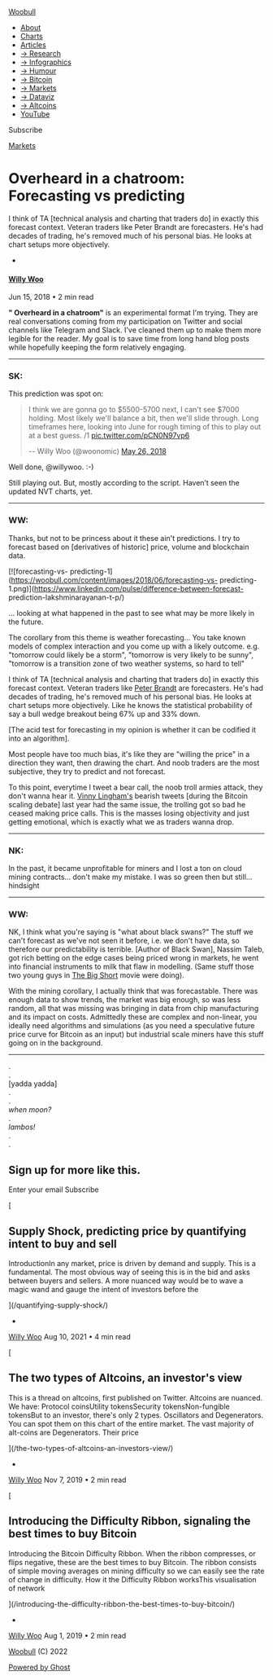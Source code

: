 [ Woobull ](https://woobull.com)

  * [About](https://woobull.com/about/)
  * [Charts](http://charts.woobull.com/)
  * [Articles](https://woobull.com/)
  * [→ Research](https://woobull.com/tag/research/)
  * [→ Infographics](https://woobull.com/tag/infographic/)
  * [→ Humour](https://woobull.com/tag/humour/)
  * [→ Bitcoin](https://woobull.com/tag/bitcoin/)
  * [→ Markets](https://woobull.com/tag/markets/)
  * [→ Dataviz](https://woobull.com/tag/data-visualisation/)
  * [→ Altcoins](https://woobull.com/tag/altcoins/)
  * [YouTube](https://www.youtube.com/channel/UCNSawUAJPtGqnhpucPqdDrw)

[ ](https://twitter.com/woonomic "Twitter")

Subscribe

[Markets](https://woobull.com/tag/markets/)

# Overheard in a chatroom: Forecasting vs predicting

I think of TA [technical analysis and charting that traders do] in exactly
this forecast context. Veteran traders like Peter Brandt are forecasters. He's
had decades of trading, he's removed much of his personal bias. He looks at
chart setups more objectively.

  * [ ](/author/willywoo/)

#### [Willy Woo](/author/willywoo/)

Jun 15, 2018 • 2 min read

**" Overheard in a chatroom"** is an experimental format I'm trying. They are
real conversations coming from my participation on Twitter and social channels
like Telegram and Slack. I've cleaned them up to make them more legible for
the reader. My goal is to save time from long hand blog posts while hopefully
keeping the form relatively engaging.

* * *

### SK:

This prediction was spot on:

> I think we are gonna go to $5500-5700 next, I can't see $7000 holding. Most
> likely we'll balance a bit, then we'll slide through. Long timeframes here,
> looking into June for rough timing of this to play out at a best guess. /1
> [pic.twitter.com/pCN0N97vp6](https://t.co/pCN0N97vp6)
>
> -- Willy Woo (@woonomic) [May 26,
> 2018](https://twitter.com/woonomic/status/1000223528803762176?ref_src=twsrc%5Etfw)

Well done, @willywoo. :-)

Still playing out. But, mostly according to the script. Haven’t seen the
updated NVT charts, yet.

* * *

### WW:

Thanks, but not to be princess about it these ain't predictions. I try to
forecast based on [derivatives of historic] price, volume and blockchain data.

[![forecasting-vs-
predicting-1](https://woobull.com/content/images/2018/06/forecasting-vs-
predicting-1.png)](https://www.linkedin.com/pulse/difference-between-forecast-
prediction-lakshminarayanan-t-p/)

... looking at what happened in the past to see what may be more likely in the
future.

The corollary from this theme is weather forecasting... You take known models
of complex interaction and you come up with a likely outcome. e.g. "tomorrow
could likely be a storm", "tomorrow is very likely to be sunny", "tomorrow is
a transition zone of two weather systems, so hard to tell"

I think of TA [technical analysis and charting that traders do] in exactly
this forecast context. Veteran traders like [Peter
Brandt](https://twitter.com/PeterLBrandt) are forecasters. He's had decades of
trading, he's removed much of his personal bias. He looks at chart setups more
objectively. Like he knows the statistical probability of say a bull wedge
breakout being 67% up and 33% down.

[The acid test for forecasting in my opinion is whether it can be codified it
into an algorithm].

Most people have too much bias, it's like they are "willing the price" in a
direction they want, then drawing the chart. And noob traders are the most
subjective, they try to predict and not forecast.

To this point, everytime I tweet a bear call, the noob troll armies attack,
they don't wanna hear it. [Vinny Lingham's](https://twitter.com/VinnyLingham)
bearish tweets [during the Bitcoin scaling debate] last year had the same
issue, the trolling got so bad he ceased making price calls. This is the
masses losing objectivity and just getting emotional, which is exactly what we
as traders wanna drop.

* * *

### NK:

In the past, it became unprofitable for miners and I lost a ton on cloud
mining contracts... don't make my mistake. I was so green then but still...
hindsight

* * *

### WW:

NK, I think what you're saying is "what about black swans?" The stuff we can't
forecast as we've not seen it before, i.e. we don't have data, so therefore
our predictability is terrible. [Author of Black Swan], Nassim Taleb, got rich
betting on the edge cases being priced wrong in markets, he went into
financial instruments to milk that flaw in modelling. (Same stuff those two
young guys in [The Big Short](https://www.imdb.com/title/tt1596363/) movie
were doing).

With the mining corollary, I actually think that was forecastable. There was
enough data to show trends, the market was big enough, so was less random, all
that was missing was bringing in data from chip manufacturing and its impact
on costs. Admittedly these are complex and non-linear, you ideally need
algorithms and simulations (as you need a speculative future price curve for
Bitcoin as an input) but industrial scale miners have this stuff going on in
the background.

* * *

.  
.  
[yadda yadda]  
.  
.  
_when moon?_  
.  
_lambos!_  
.  
.

## Sign up for more like this.

Enter your email Subscribe

[

## Supply Shock, predicting price by quantifying intent to buy and sell

IntroductionIn any market, price is driven by demand and supply. This is a
fundamental. The most obvious way of seeing this is in the bid and asks
between buyers and sellers. A more nuanced way would be to wave a magic wand
and gauge the intent of investors before the

](/quantifying-supply-shock/)

  * [ ](/author/willywoo/)

[Willy Woo](/author/willywoo/) Aug 10, 2021 • 4 min read

[

## The two types of Altcoins, an investor's view

This is a thread on altcoins, first published on Twitter. Altcoins are
nuanced. We have: Protocol coinsUtility tokensSecurity tokensNon-fungible
tokensBut to an investor, there's only 2 types. Oscillators and Degenerators.
You can spot them on this chart of the entire market. The vast majority of
alt-coins are Degenerators. Their price

](/the-two-types-of-altcoins-an-investors-view/)

  * [ ](/author/willywoo/)

[Willy Woo](/author/willywoo/) Nov 7, 2019 • 2 min read

[

## Introducing the Difficulty Ribbon, signaling the best times to buy Bitcoin

Introducing the Bitcoin Difficulty Ribbon. When the ribbon compresses, or
flips negative, these are the best times to buy Bitcoin. The ribbon consists
of simple moving averages on mining difficulty so we can easily see the rate
of change in difficulty. How it the Difficulty Ribbon worksThis visualisation
of network

](/introducing-the-difficulty-ribbon-the-best-times-to-buy-bitcoin/)

  * [ ](/author/willywoo/)

[Willy Woo](/author/willywoo/) Aug 1, 2019 • 2 min read

[Woobull](https://woobull.com) (C) 2022

[Powered by Ghost](https://ghost.org/)

